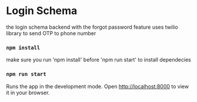 # Login Schema
the login schema backend with the forgot password feature uses twilio library to send OTP to phone number

### `npm install`
make sure you run 'npm install' before 'npm run start' to install dependecies


### `npm run start`

Runs the app in the development mode.
Open [http://localhost:8000](http://localhost:8000) to view it in your browser.
